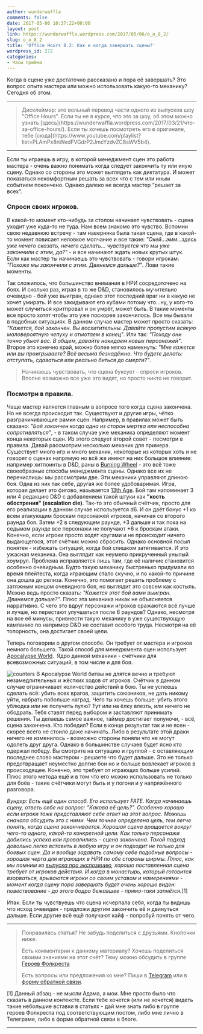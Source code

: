 ```yaml
---
author: wunderwaffla
comments: false
date: 2017-05-06 10:37:22+00:00
layout: post
link: https://wunderwaffla.wordpress.com/2017/05/06/o_o_8_2/
slug: o_o_8_2
title: 'Office Hours 8.2: Как и когда завершать сцены?'
wordpress_id: 272
categories:
- Часы приёма
---
```


Когда в сцене уже достаточно рассказано и пора её завершать? Это вопрос опыта мастера или можно использовать какую-то механику? Сегодня об этом.

<!-- more -->



* * *





<blockquote>Дисклеймер: это вольный перевод части одного из выпусков шоу "Office Hours". Если ты не в курсе, что это за шоу, об этом можно узнать [здесь](https://wunderwaffla.wordpress.com/2017/03/21/что-за-office-hours/). Если ты хочешь посмотреть его в оригинале, тебе [сюда](https://www.youtube.com/playlist?list=PLAmPx8nWedFVGdrP2JmcYzdvZC8sWV5b4).</blockquote>





* * *



Если ты играешь в игру, в которой менеджмент сцен это работа мастера - очень важно понимать когда следует закончить ту или иную сцену. Однако со стороны это может выглядеть как диктатура. И может показаться некомфортным решать за всех что с тем или иным событием покончено. Однако далеко не всегда мастер “решает за всех”.  



### Спроси своих игроков.   



В какой-то момент кто-нибудь за столом начинает чувствовать - сцена уходит уже куда-то не туда. Нам всем знакомо это чувство. Вспомни свою недавнюю встречу - там наверняка была такая сцена, где в какой-то момент повисает неловкое молчание и все такие: _"Окей...эмм...здесь уже нечего сказать, нечего сделать... чувствуется что мы уже закончили с этим, да?"_ - и все начинают ждать новых крутых штук. Если как мастер ты начинаешь это чувствовать - говори игрокам: _"Похоже мы закончили с этим. Двинемся дальше?"_. Лови такие моменты.  

Так сложилось, что большинство внимания в НРИ сосредоточено на боях. И сколько раз, играя в то же D&D, становилось мучительно очевидно - бой уже выигран, однако этот последний враг ни в какую не хочет умирать. И все закидывают его кубами потому что...ну, у кого-то может случиться критпровал и он умрёт, может быть. В такие моменты все просто хотят чтобы это уже поскорее закончилось. Все мы бывали в подобных ситуациях. В данном случае мастер может просто сказать: _"Кажется, бой закончен. Вы восхитительны. Давайте пропустим всякую маловероятную чепуху и отмотаем в конец"_. Или так: _"Походу они точно убьют вас. В общем, давайте накидаем новых персонажей"_. Второе это конечно край, можно более мягко намекнуть: _"Мне кажется или вы проигрываете? Всё весьма безнадёжно. Что будете делать: отступать, сдаваться или реально биться до смерти?"_.   



<blockquote>Начинаешь чувствовать, что сцена буксует - спроси игроков. Вполне возможно все уже это видят, но просто никто не говорит. </blockquote>





### Посмотри в правила.  



Чаще мастер является главным в вопросе того когда сцена закончена. Но не всегда происходит так. Существуют и другие игры, чётко разграничивающие рамки сцен. Например, в правилах может быть сказано: _"Бой закончен когда одна из сторон мертва или неспособна сопротивляться"_, - в таком случае уже механика определяют момент конца некоторых сцен. Из этого следует второй совет - посмотри в правила. Давай рассмотрим несколько механик для примера. Существует много игр и много механик, некоторые из которых хоть и не говорят о сценах напрямую но всё же имеют на них большое влияние: например хитпоинты в D&D, раны в [Burning Wheel](https://www.burningwheel.com/) - это всё тоже своеобразные способы менеджмента сцены. Однако все их не перечислишь: мы рассмотрим две. Эти механики управляют длиною боя. Одна из них так себе, другая же более удобоваримая. Игра, которая делает это фигово, называется [13th Age](http://site.pelgranepress.com/index.php/13th-age-core-book/). Бой там напоминает 3 или 4 редакцию D&D с добавлением такой штуки как **"кость обострения" (escalation die)**. Так-то это обычный счётчик, просто для его реализации в данном случае используется d6. И он даёт бонус +1 ко всем атакующим броскам персонажей игроков, начиная со второго раунда боя. Затем +2 в следующем раунде, +3 дальше и так пока на седьмом раунде все персонажи не получают +6 к броскам атаки. Конечно, если игроки просто ходят кругами и не происходит ничего выдающегося, этот счётчик можно сбросить. Однако основной посыл понятен - избежать ситуаций, когда бой слишком затягивается. И это ужасная механика. Она выглядит как неумело прикрученный унылый хоумрул. Проблема исправляется лишь там, где её наличие становится особенно очевидным. Будто такую механику быстренько придумали во время плейтеста, когда играющим стало скучно, и по какой-то причине она дошла до релиза. Конечно, это помогает решить проблему с затяжным концом очевидного боя, но выглядит это совсем как костыль. Можно ведь просто сказать: _"Кажется этот бой вами выигран. Двинемся дальше?"_. Плюс эта механика никак не объясняется нарративно. С чего это вдруг персонажи игроков сражаются всё лучше и лучше, но перестают улучшаться после 6 раундов? Однако, несмотря на все её минусы, привнести такую механику в уже существующую кампанию по например D&D не составит особого труда. Несмотря на её топорность, она достигает своей цели.  

Теперь поговорим о другом способе. Он требует от мастера и игроков немного большего. Такой способ для менеджмента сцен использует [Apocalypse World](http://apocalypse-world.com/).  Ядро данной механики - счётчики для всевозможных ситуаций, в том числе и для боя. 

![counters](https://wunderwaffla.files.wordpress.com/2017/05/counters.png)
В Apocalypse World битвы не длятся вечно и требуют незамедлительных и жёстких ходов от игроков. Счётчик в данном случае ограничивает количество действий в бою. Ты не успеешь сделать всё: убить всех врагов, защитить союзников, не дать никому уйти, набрать побольше наград. Чего ты хочешь больше: убить этого ублюдка или не получить пулю? Тут или на ёлку влезть, или ничего не ободрать. Тебя ставят перед выбором и заставляют принимать решения. Ты делаешь самое важное, таймер достигает полуночи, - всё, сцена закончена. Кто победил? Если в конце результат так и не ясен - скорее всего не стоило даже начинать. Либо в результате этой драки ничего не изменилось - возможно стороны поняли что не могут одолеть друг друга. Однако в большинстве случаев будет ясно кто одержал победу. Вы смотрите на ситуацию и группой - с оставляющим последнее слово мастером - решаете что будет дальше. Это не только предотвращает неуместно долгие бои но и больше вовлекает игроков в происходящее. Конечно, это требует от играющих больше усилий. Плюс этого метода ещё и в том что его можно использовать не только для боёв - такие счётчики могут быть и у погони и у напряжённого разговора.

_Вундер: Есть ещё один способ. Его использует FATE. Когда начинаешь сцену, ответь себе на вопрос: “Какова её цель?”. Особенно хорошо если игроки тоже представляют себе ответ на этот вопрос. Можешь сначала обсудить это с ними. Чем точнее определена цель, тем легче понять, когда сцена заканчивается. Хорошая сцена вращается вокруг чего-то одного, какой-то конкретной цели. Как только персонажи добились успеха или провалились - сцена закончена. Такой подход довольно легко вставить в любую игру и он подходит не только для боевых сцен. Да и вообще задавать самому себе подобные вопросы - хорошая черта для играющих в НРИ по обе стороны ширмы. Плюс, как мы помним из [выпуска про экспозицию](https://wunderwaffla.wordpress.com/2017/04/29/o_o_8_3/), хорошо поставленная сцена требует от игроков действия. И когда в монастырь, который готовится взорваться, врываются игроки со своим уставом и намерениями - момент когда сцену пора завершать будет очень хорошо виден: повествование - до этого бодро бежавшее - прямо-таки запнётся._[1]

Итак. Если ты чувствуешь что сцена исчерпала себя, когда ты видишь что исход очевиден - предложи другим закончить её и двинуться дальше. Если другие всё ещё получают кайф - попробуй понять от чего.



* * *





<blockquote>Понравилась статья? Не забудь поделиться с друзьями. Кнопочки ниже.

Есть комментарии к данному материалу? Хочешь поделиться своими знаниями на этот счёт? Тему можно обсудить в группе [Героев Фолкреста](https://vk.com/heroesoffallcrest)

Есть вопросы или предложения ко мне? Пиши в [Telegram](https://t.me/wunderwaffla) или в [форму обратной связи](https://wunderwaffla.wordpress.com/contact/).</blockquote>



[1] Данный абзац - не мысли Адама, а мои. Мне просто было что сказать в данном контексте. Если тебе хочется (или не хочется) видеть такие небольшие вставки в статьях - дай мне знать либо в группе героев Фолкреста под соответствующим постом, либо мне лично в Телеграме, либо в форме обратной связи в блоге.



* * *
